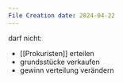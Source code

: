 ```yaml
---
File Creation date: 2024-04-22
---
```

darf nicht:
- [[Prokuristen]] erteilen
- grundsstücke verkaufen
- gewinn verteilung verändern